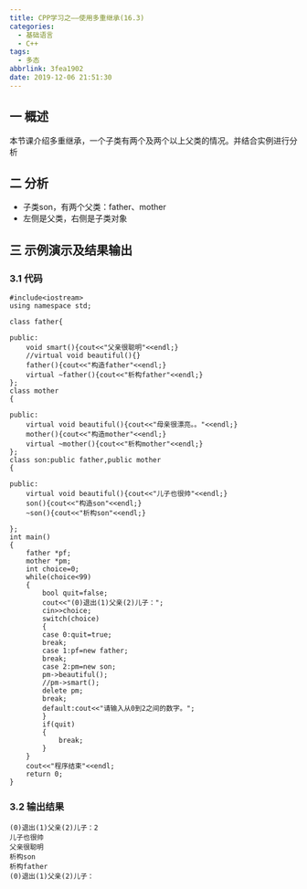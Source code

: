 ```yaml
---
title: CPP学习之——使用多重继承(16.3)
categories:
  - 基础语言
  - C++
tags:
  - 多态
abbrlink: 3fea1902
date: 2019-12-06 21:51:30
---
```

## 一 概述

本节课介绍多重继承，一个子类有两个及两个以上父类的情况。并结合实例进行分析   

<!--more-->

## 二 分析

* 子类son，有两个父类：father、mother
* 左侧是父类，右侧是子类对象 

## 三 示例演示及结果输出

### 3.1 代码

```
#include<iostream>
using namespace std;

class father{

public:
	void smart(){cout<<"父亲很聪明"<<endl;}
	//virtual void beautiful(){}
	father(){cout<<"构造father"<<endl;}
	virtual ~father(){cout<<"析构father"<<endl;}
};
class mother
{

public:
	virtual void beautiful(){cout<<"母亲很漂亮。。"<<endl;}
	mother(){cout<<"构造mother"<<endl;}
	virtual ~mother(){cout<<"析构mother"<<endl;}
};
class son:public father,public mother
{

public:
	virtual void beautiful(){cout<<"儿子也很帅"<<endl;}
	son(){cout<<"构造son"<<endl;}
	~son(){cout<<"析构son"<<endl;}

};
int main()
{
	father *pf;
	mother *pm;
	int choice=0;
	while(choice<99)
	{
		bool quit=false;
		cout<<"(0)退出(1)父亲(2)儿子：";
		cin>>choice;
		switch(choice)
		{
		case 0:quit=true;
		break;
		case 1:pf=new father;
		break;
		case 2:pm=new son;
		pm->beautiful();
		//pm->smart();
		delete pm;
		break;
		default:cout<<"请输入从0到2之间的数字。";
		}
		if(quit)
		{
			break;
		}
	}
	cout<<"程序结束"<<endl;
	return 0;
}
```

### 3.2 输出结果

```
(0)退出(1)父亲(2)儿子：2
儿子也很帅
父亲很聪明
析构son
析构father
(0)退出(1)父亲(2)儿子：
```
